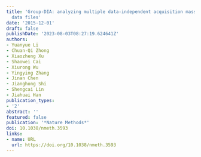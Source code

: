 ```yaml
---
title: 'Group-DIA: analyzing multiple data-independent acquisition mass spectrometry
  data files'
date: '2015-12-01'
draft: false
publishDate: '2023-08-03T08:27:19.624641Z'
authors:
- Yuanyue Li
- Chuan-Qi Zhong
- Xiaozheng Xu
- Shaowei Cai
- Xiurong Wu
- Yingying Zhang
- Jinan Chen
- Jianghong Shi
- Shengcai Lin
- Jiahuai Han
publication_types:
- '2'
abstract: ''
featured: false
publication: '*Nature Methods*'
doi: 10.1038/nmeth.3593
links:
- name: URL
  url: https://doi.org/10.1038/nmeth.3593
---
```


